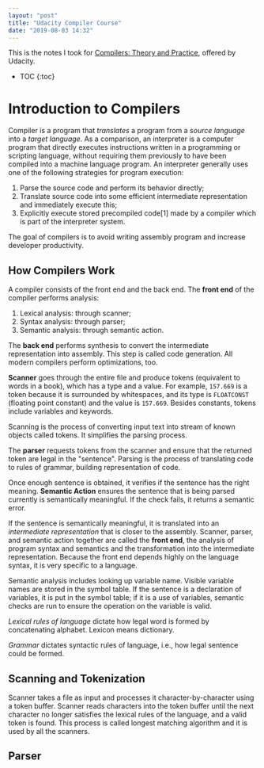 ```yaml
---
layout: "post"
title: "Udacity Compiler Course"
date: "2019-08-03 14:32"
---
```


This is the notes I took for [Compilers: Theory and Practice](https://classroom.udacity.com/courses/ud168), offered by Udacity.

* TOC
{:toc}

# Introduction to Compilers
Compiler is a program that *translates* a program from a *source language* into a *target language*. As a comparison, an interpreter is a computer program that directly executes instructions written in a programming or scripting language, without requiring them previously to have been compiled into a machine language program. An interpreter generally uses one of the following strategies for program execution:

1. Parse the source code and perform its behavior directly;
1. Translate source code into some efficient intermediate representation and immediately execute this;
1. Explicitly execute stored precompiled code[1] made by a compiler which is part of the interpreter system.

The goal of compilers is to avoid writing assembly program and increase developer productivity.

## How Compilers Work
A compiler consists of the front end and the back end. The **front end** of the compiler performs analysis:

1. Lexical analysis: through scanner;
2. Syntax analysis: through parser;
3. Semantic analysis: through semantic action.

The **back end** performs synthesis to convert the intermediate representation into assembly. This step is called code generation. All modern compilers perform optimizations, too.

**Scanner** goes through the entire file and produce tokens (equivalent to words in a book), which has a type and a value. For example, `157.669` is a token because it is surrounded by whitespaces, and its type is `FLOATCONST` (floating point constant) and the value is `157.669`. Besides constants, tokens include variables and keywords.

Scanning is the process of converting input text into stream of known objects called tokens. It simplifies the parsing process.

The **parser** requests tokens from the scanner and ensure that the returned token are legal in the "sentence". Parsing is the process of translating code to rules of grammar, building representation of code.

Once enough sentence is obtained, it verifies if the sentence has the right meaning. **Semantic Action** ensures the sentence that is being parsed currently is semantically meaningful. If the check fails, it returns a semantic error.

If the sentence is semantically meaningful, it is translated into an *intermediate representation* that is closer to the assembly. Scanner, parser, and semantic action together are called the **front end**, the analysis of program syntax and semantics and the transformation into the intermediate representation. Because the front end depends highly on the language syntax, it is very specific to a language.

Semantic analysis includes looking up variable name. Visible variable names are stored in the symbol table. If the sentence is a declaration of variables, it is put in the symbol table; if it is a use of variables, semantic checks are run to ensure the operation on the variable is valid.

*Lexical rules of language* dictate how legal word is formed by concatenating alphabet. Lexicon means dictionary.

*Grammar* dictates syntactic rules of language, i.e., how legal sentence could be formed.

## Scanning and Tokenization
Scanner takes a file as input and processes it character-by-character using a token buffer. Scanner reads characters into the token buffer until the next character no longer satisfies the lexical rules of the language, and a valid token is found. This process is called longest matching algorithm and it is used by all the scanners.

## Parser
